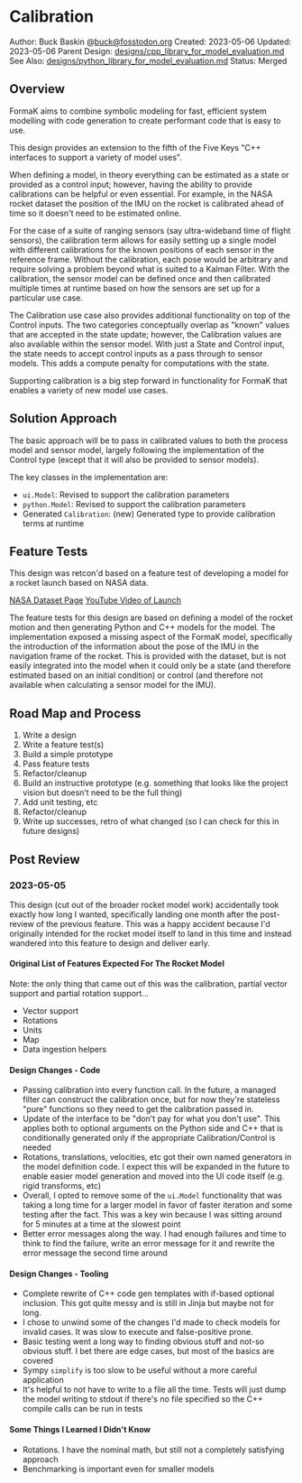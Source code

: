 # Calibration

Author: Buck Baskin @buck@fosstodon.org
Created: 2023-05-06
Updated: 2023-05-06
Parent Design: [designs/cpp_library_for_model_evaluation.md](../designs/cpp_library_for_model_evaluation.md)
See Also: [designs/python_library_for_model_evaluation.md](../designs/python_library_for_model_evaluation.md)
Status: Merged

## Overview

FormaK aims to combine symbolic modeling for fast, efficient system modelling
with code generation to create performant code that is easy to use.

This design provides an extension to the fifth of the Five Keys
"C++ interfaces to support a variety of model uses".

When defining a model, in theory everything can be estimated as a state or
provided as a control input; however, having the ability to provide
calibrations can be helpful or even essential. For example, in the NASA rocket
dataset the position of the IMU on the rocket is calibrated ahead of time so it
doesn't need to be estimated online.

For the case of a suite of ranging sensors (say ultra-wideband time of flight
sensors), the calibration term allows for easily setting up a single model with
different calibrations for the known positions of each sensor in the reference
frame. Without the calibration, each pose would be arbitrary and require
solving a problem beyond what is suited to a Kalman Filter. With the
calibration, the sensor model can be defined once and then calibrated multiple
times at runtime based on how the sensors are set up for a particular use case.

The Calibration use case also provides additional functionality on top of the
Control inputs. The two categories conceptually overlap as "known" values that
are accepted in the state update; however, the Calibration values are also
available within the sensor model. With just a State and Control input, the
state needs to accept control inputs as a pass through to sensor models. This
adds a compute penalty for computations with the state.

Supporting calibration is a big step forward in functionality for FormaK that
enables a variety of new model use cases.

## Solution Approach

The basic approach will be to pass in calibrated values to both the process
model and sensor model, largely following the implementation of the Control
type (except that it will also be provided to sensor models).

The key classes in the implementation are:
- `ui.Model`: Revised to support the calibration parameters
- `python.Model`: Revised to support the calibration parameters
- Generated `Calibration`: (new) Generated type to provide calibration terms at runtime

## Feature Tests

This design was retcon'd based on a feature test of developing a model for a
rocket launch based on NASA data.

[NASA Dataset Page](https://data.nasa.gov/Aerospace/Deorbit-Descent-and-Landing-Flight-1-DDL-F1-/vicw-ivgd)
[YouTube Video of Launch](https://www.youtube.com/watch?v=O97dPDkUGg4)

The feature tests for this design are based on defining a model of the rocket
motion and then generating Python and C++ models for the model. The
implementation exposed a missing aspect of the FormaK model, specifically the
introduction of the information about the pose of the IMU in the navigation
frame of the rocket. This is provided with the dataset, but is not easily
integrated into the model when it could only be a state (and therefore
estimated based on an initial condition) or control (and therefore not
available when calculating a sensor model for the IMU).

## Road Map and Process

1. Write a design
2. Write a feature test(s)
3. Build a simple prototype
4. Pass feature tests
5. Refactor/cleanup
6. Build an instructive prototype (e.g. something that looks like the project vision but doesn’t need to be the full thing)
7. Add unit testing, etc
8. Refactor/cleanup
9. Write up successes, retro of what changed (so I can check for this in future designs)

## Post Review

### 2023-05-05

This design (cut out of the broader rocket model work) accidentally took
exactly how long I wanted, specifically landing one month after the post-review
of the previous feature. This was a happy accident because I'd originally
intended for the rocket model itself to land in this time and instead wandered
into this feature to design and deliver early.

#### Original List of Features Expected For The Rocket Model

Note: the only thing that came out of this was the calibration, partial vector
support and partial rotation support...

- Vector support
- Rotations
- Units
- Map
- Data ingestion helpers

#### Design Changes - Code

- Passing calibration into every function call. In the future, a managed filter can construct the calibration once, but for now they're stateless "pure" functions so they need to get the calibration passed in.
- Update of the interface to be "don't pay for what you don't use". This applies both to optional arguments on the Python side and C++ that is conditionally generated only if the appropriate Calibration/Control is needed
- Rotations, translations, velocities, etc got their own named generators in the model definition code. I expect this will be expanded in the future to enable easier model generation and moved into the UI code itself (e.g. rigid transforms, etc)
- Overall, I opted to remove some of the `ui.Model` functionality that was taking a long time for a larger model in favor of faster iteration and some testing after the fact. This was a key win because I was sitting around for 5 minutes at a time at the slowest point
- Better error messages along the way. I had enough failures and time to think to find the failure, write an error message for it and rewrite the error message the second time around

#### Design Changes - Tooling

- Complete rewrite of C++ code gen templates with if-based optional inclusion. This got quite messy and is still in Jinja but maybe not for long.
- I chose to unwind some of the changes I'd made to check models for invalid cases. It was slow to execute and false-positive prone.
- Basic testing went a long way to finding obvious stuff and not-so obvious stuff. I bet there are edge cases, but most of the basics are covered
- Sympy `simplify` is too slow to be useful without a more careful application
- It's helpful to not have to write to a file all the time. Tests will just dump the model writing to stdout if there's no file specified so the C++ compile calls can be run in tests

#### Some Things I Learned I Didn't Know

- Rotations. I have the nominal math, but still not a completely satisfying approach
- Benchmarking is important even for smaller models
